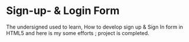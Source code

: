 # Sign-up- & Login Form
The undersigned used to learn, How to develop sign up & Sign In form in HTML5 and here is my some efforts ; project is completed.
